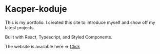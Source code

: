 # Kacper-koduje
This is my portfolio. I created this site to introduce myself and show off my latest projects. 

Built with React, Typescript, and Styled Components.  

The website is available here => [Click](https://kacper-koduje.pl/)

